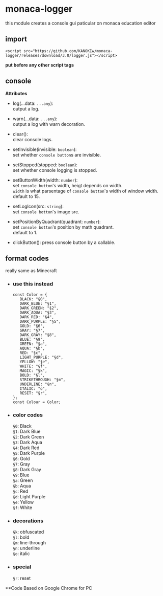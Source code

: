 # monaca-logger
this module creates a console gui paticular on monaca education editor

## import
`<script src="https://github.com/KANOKIw/monaca-logger/releases/download/3.0/logger.js"></script>`

__put before any other script tags__

## console
**Attributes**
 * log(...data: `...any`):  
    output a log.

 * warn(...data: `...any`):  
    output a log with warn decoration.

 * clear():  
    clear console logs.

 * setInvisible(invisible: `boolean`):  
    set whether `console button`s are invisible.

 * setStopped(stopped: `boolean`):  
    set whether console logging is stopped.

 * setButtonWidth(width: `number`):  
    set `console button`'s width, heigt depends on width.  
    `width` is what parsentage of `console button`'s width of window width.  
    default to 15.

 * setLogIcon(src: `string`):  
    set `console botton`'s image src.

 * setPositionByQuadrant(quadrant: `number`):  
    set `console botton`'s position by math quadrant.  
    default to 1.

 * clickButton():
   press console button by a callable.

## format codes
 really same as Minecraft  
 * ### use this instead
   ```
   const Color = {
      BLACK: "§0",
      DARK_BLUE: "§1",
      DARK_GREEN: "§2",
      DARK_AQUA: "§3",
      DARK_RED: "§4",
      DARK_PURPLE: "§5",
      GOLD: "§6",
      GRAY: "§7",
      DARK_GRAY: "§8",
      BLUE: "§9",
      GREEN: "§a",
      AQUA: "§b",
      RED: "§c",
      LIGHT_PURPLE: "§d",
      YELLOW: "§e",
      WHITE: "§f",
      MAGIC: "§k",
      BOLD: "§l",
      STRIKETHROUGH: "§m",
      UNDERLINE: "§n",
      ITALIC: "o",
      RESET: "§r",
   };
   const Colour = Color;
   ```
 * ### color codes
   `§0`: Black  
   `§1`: Dark Blue  
   `§2`: Dark Green  
   `§3`: Dark Aqua  
   `§4`: Dark Red  
   `§5`: Dark Purple  
   `§6`: Gold  
   `§7`: Gray  
   `§8`: Dark Gray  
   `§9`: Blue  
   `§a`: Green  
   `§b`: Aqua  
   `§c`: Red  
   `§d`: Light Purple  
   `§e`: Yellow  
   `§f`: White  

 * ### decorations
   `§k`: obfuscated  
   `§l`: bold  
   `§m`: line-through  
   `§n`: underline  
   `§o`: italic  

 * ### special
   `§r`: reset
   

**Code Based on Google Chrome for PC
